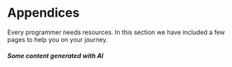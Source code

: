 # Appendices

Every programmer needs resources.  In this section we have included a few pages to help you on your journey.

##### Some content generated with AI